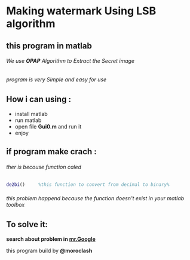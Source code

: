 #         Making watermark Using **LSB** algorithm
##           **this program in matlab**

###### We use **OPAP** Algorithm to Extract the Secret image 



###### program is very Simple and easy for use 


## How i can using :
*  install matlab
*  run matlab
*  open file **Gui0.m** and run it 
*  enjoy


## if program make crach :
###### ther is becouse function caled 

```matlab 
de2bi()     %this function to convert from decimal to binary% 
```



###### this problem happend because the function doesn't exist in your matlab toolbox 
## To solve it: 
**search about problem in [mr.Google](www.google.com)**



this program build by **@moroclash** 

